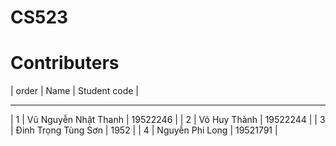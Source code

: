 # CS523
# Contributers
| order | Name | Student code |
_______________________________
| 1 | Vũ Nguyễn Nhật Thanh | 19522246 |
| 2 | Võ Huy Thành | 19522244 |
| 3 | Đinh Trọng Tùng Sơn | 1952 |
| 4 | Nguyễn Phi Long | 19521791 |
